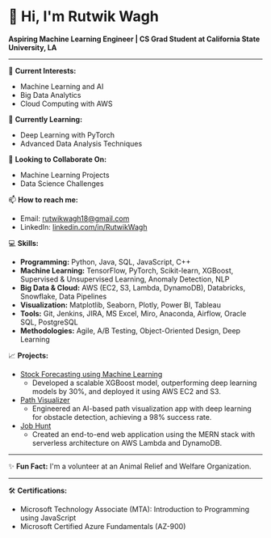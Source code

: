# 👋 Hi, I'm Rutwik Wagh

**Aspiring Machine Learning Engineer | CS Grad Student at California State University, LA**

---

🔭 **Current Interests:**  
- Machine Learning and AI
- Big Data Analytics
- Cloud Computing with AWS

🌱 **Currently Learning:**  
- Deep Learning with PyTorch
- Advanced Data Analysis Techniques

👯 **Looking to Collaborate On:**  
- Machine Learning Projects
- Data Science Challenges

📫 **How to reach me:**  
- Email: [rutwikwagh18@gmail.com](mailto:rutwikwagh18@gmail.com)
- LinkedIn: [linkedin.com/in/RutwikWagh](https://www.linkedin.com/in/RutwikWagh)

💻 **Skills:**  
- **Programming:** Python, Java, SQL, JavaScript, C++
- **Machine Learning:** TensorFlow, PyTorch, Scikit-learn, XGBoost, Supervised & Unsupervised Learning, Anomaly Detection, NLP
- **Big Data & Cloud:** AWS (EC2, S3, Lambda, DynamoDB), Databricks, Snowflake, Data Pipelines
- **Visualization:** Matplotlib, Seaborn, Plotly, Power BI, Tableau
- **Tools:** Git, Jenkins, JIRA, MS Excel, Miro, Anaconda, Airflow, Oracle SQL, PostgreSQL
- **Methodologies:** Agile, A/B Testing, Object-Oriented Design, Deep Learning

📈 **Projects:**
- [Stock Forecasting using Machine Learning](https://github.com/RutwikW/stock-forecasting)
  - Developed a scalable XGBoost model, outperforming deep learning models by 30%, and deployed it using AWS EC2 and S3.
- [Path Visualizer](https://github.com/RutwikW/path-visualizer)
  - Engineered an AI-based path visualization app with deep learning for obstacle detection, achieving a 98% success rate.
- [Job Hunt](https://github.com/RutwikW/job-hunt)
  - Created an end-to-end web application using the MERN stack with serverless architecture on AWS Lambda and DynamoDB.

---

✨ **Fun Fact:** I'm a volunteer at an Animal Relief and Welfare Organization.

---

🛠 **Certifications:**
- Microsoft Technology Associate (MTA): Introduction to Programming using JavaScript
- Microsoft Certified Azure Fundamentals (AZ-900)


<!--
**RutwikW/RutwikW** is a ✨ _special_ ✨ repository because its `README.md` (this file) appears on your GitHub profile.

Here are some ideas to get you started:

- 🔭 I’m currently working on ...
- 🌱 I’m currently learning ...
- 👯 I’m looking to collaborate on ...
- 🤔 I’m looking for help with ...
- 💬 Ask me about ...
- 📫 How to reach me: ...
- 😄 Pronouns: ...
- ⚡ Fun fact: ...
-->
